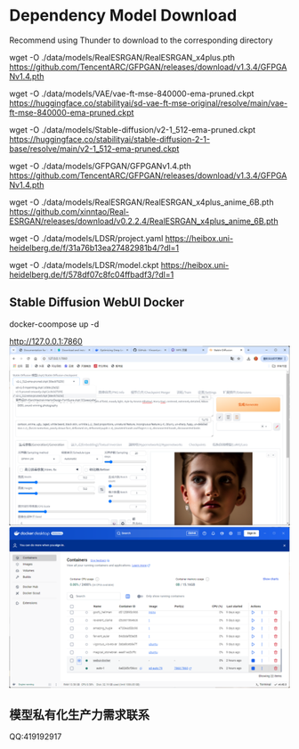 # Dependency Model Download

Recommend using Thunder to download to the corresponding directory

wget -O ./data/models/RealESRGAN/RealESRGAN_x4plus.pth https://github.com/TencentARC/GFPGAN/releases/download/v1.3.4/GFPGANv1.4.pth

wget -O ./data/models/VAE/vae-ft-mse-840000-ema-pruned.ckpt https://huggingface.co/stabilityai/sd-vae-ft-mse-original/resolve/main/vae-ft-mse-840000-ema-pruned.ckpt

wget -O ./data/models/Stable-diffusion/v2-1_512-ema-pruned.ckpt https://huggingface.co/stabilityai/stable-diffusion-2-1-base/resolve/main/v2-1_512-ema-pruned.ckpt

wget -O ./data/models/GFPGAN/GFPGANv1.4.pth https://github.com/TencentARC/GFPGAN/releases/download/v1.3.4/GFPGANv1.4.pth

wget -O ./data/models/RealESRGAN/RealESRGAN_x4plus_anime_6B.pth https://github.com/xinntao/Real-ESRGAN/releases/download/v0.2.2.4/RealESRGAN_x4plus_anime_6B.pth

wget -O ./data/models/LDSR/project.yaml https://heibox.uni-heidelberg.de/f/31a76b13ea27482981b4/?dl=1

wget -O ./data/models/LDSR/model.ckpt https://heibox.uni-heidelberg.de/f/578df07c8fc04ffbadf3/?dl=1

## Stable Diffusion WebUI Docker

docker-coompose up -d

http://127.0.0.1:7860
![web](./images/web.png)
![wsl](./images/docker-wsl.png)

## 模型私有化生产力需求联系

QQ:419192917
